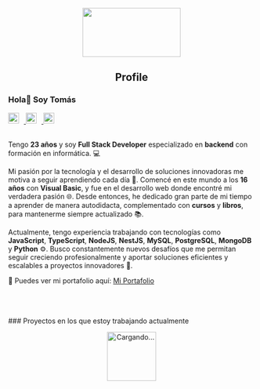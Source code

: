 <p align="center">
  <img src="https://media.giphy.com/media/26tn33aiTi1jkl6H6/giphy.gif?cid=790b7611ev2dsukvjzc0e0eyu2ms214kwkof4gcyypm7owx2&ep=v1_gifs_search&rid=giphy.gif&ct=g" width="200" height="100"/>
</p>

<h2 align="center">Profile</h2>


### Hola👋 Soy Tomás

<a href="https://www.linkedin.com/in/tomas-fernandez-55870a28b/">
  <img style="margin-right: 10px;" alt="LinkedIn" width="22px" src="https://cdn.jsdelivr.net/npm/simple-icons@v3/icons/linkedin.svg" />
</a>
<a href="mailto:fernandeztomas735@gmail.com">
  <img style="margin-right: 10px;" alt="Email" width="22px" src="https://cdn.jsdelivr.net/npm/simple-icons@v3/icons/mail-dot-ru.svg" />
</a>
<a href="https://tuportafolio.com">
  <img style="margin-right: 10px;" alt="Portafolio" width="22px" src="https://cdn.jsdelivr.net/npm/simple-icons@v3/icons/github.svg" />
</a>


<br />
<br />

<div>
 <p>

Tengo **23 años** y soy **Full Stack Developer** especializado en **backend** con formación en informática. 💻

Mi pasión por la tecnología y el desarrollo de soluciones innovadoras me motiva a seguir aprendiendo cada día 🚀. Comencé en este mundo a los **16 años** con **Visual Basic**, y fue en el desarrollo web donde encontré mi verdadera pasión 🌐. Desde entonces, he dedicado gran parte de mi tiempo a aprender de manera autodidacta, complementado con **cursos** y **libros**, para mantenerme siempre actualizado 📚.

Actualmente, tengo experiencia trabajando con tecnologías como **JavaScript**, **TypeScript**, **NodeJS**, **NestJS**, **MySQL**, **PostgreSQL**, **MongoDB** y **Python** ⚙️. Busco constantemente nuevos desafíos que me permitan seguir creciendo profesionalmente y aportar soluciones eficientes y escalables a proyectos innovadores 🌟.

🚀 Puedes ver mi portafolio aquí: [Mi Portafolio](https://tuportafolio.com)


</h4>
</div>

<br />
<br />
<br />
### Proyectos en los que estoy trabajando actualmente

<p align="center">
  <img src="https://media.giphy.com/media/fphXG8dDcRHVavls9o/giphy.gif?cid=790b7611m9rxw474046ti6f44hrqup6h5ivzmxd8aj6b03um&ep=v1_stickers_search&rid=giphy.gif&ct=s" width="100" height="100" alt="Cargando..."/>
</p>

<!---
<br />
 **Proyecto 1**: Descripción breve
- **Proyecto 2**: Descripción breve
- **Proyecto 3**: Descripción breve


<br />
-->
